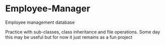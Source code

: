 # Employee-Manager
Employee management database

Practice with sub-classes, class inheritance and file operations. Some day this may be useful but for now it just remains as a fun project
